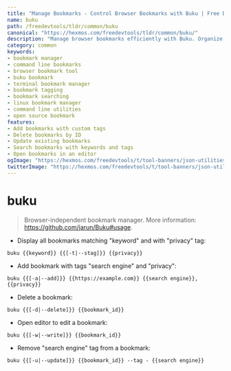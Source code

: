 ```yaml
---
title: "Manage Bookmarks - Control Browser Bookmarks with Buku | Free DevTools"
name: buku
path: /freedevtools/tldr/common/buku
canonical: "https://hexmos.com/freedevtools/tldr/common/buku/"
description: "Manage browser bookmarks efficiently with Buku. Organize, tag, and search your bookmarks from the command line. Free online tool, no registration required."
category: common
keywords:
- bookmark manager
- command line bookmarks
- browser bookmark tool
- buku bookmark
- terminal bookmark manager
- bookmark tagging
- bookmark searching
- linux bookmark manager
- command line utilities
- open source bookmark
features:
- Add bookmarks with custom tags
- Delete bookmarks by ID
- Update existing bookmarks
- Search bookmarks with keywords and tags
- Open bookmarks in an editor
ogImage: "https://hexmos.com/freedevtools/t/tool-banners/json-utilities-banner.png"
twitterImage: "https://hexmos.com/freedevtools/t/tool-banners/json-utilities-banner.png"
---
```


# buku

> Browser-independent bookmark manager.
> More information: <https://github.com/jarun/Buku#usage>.

- Display all bookmarks matching "keyword" and with "privacy" tag:

`buku {{keyword}} {{[-t|--stag]}} {{privacy}}`

- Add bookmark with tags "search engine" and "privacy":

`buku {{[-a|--add]}} {{https://example.com}} {{search engine}}, {{privacy}}`

- Delete a bookmark:

`buku {{[-d|--delete]}} {{bookmark_id}}`

- Open editor to edit a bookmark:

`buku {{[-w|--write]}} {{bookmark_id}}`

- Remove "search engine" tag from a bookmark:

`buku {{[-u|--update]}} {{bookmark_id}} --tag - {{search engine}}`
